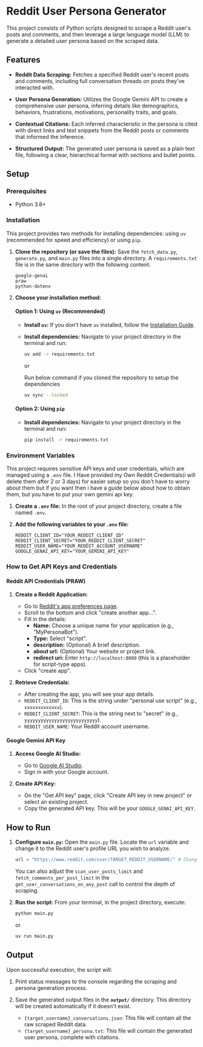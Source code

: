 # Reddit User Persona Generator

This project consists of Python scripts designed to scrape a Reddit user's posts and comments, and then leverage a large language model (LLM) to generate a detailed user persona based on the scraped data.

## Features

- **Reddit Data Scraping:** Fetches a specified Reddit user's recent posts and comments, including full conversation threads on posts they've interacted with.

- **User Persona Generation:** Utilizes the Google Gemini API to create a comprehensive user persona, inferring details like demographics, behaviors, frustrations, motivations, personality traits, and goals.

- **Contextual Citations:** Each inferred characteristic in the persona is cited with direct links and text snippets from the Reddit posts or comments that informed the inference.

- **Structured Output:** The generated user persona is saved as a plain text file, following a clear, hierarchical format with sections and bullet points.

## Setup

### Prerequisites

- Python 3.8+

### Installation

This project provides two methods for installing dependencies: using `uv` (recommended for speed and efficiency) or using `pip`.

1. **Clone the repository (or save the files):**
   Save the `fetch_data.py`, `generate.py`, and `main.py` files into a single directory. A `requirements.txt` file is in the same directory with the following content:

   ```
   google-genai
   praw
   python-dotenv
   ```

2. **Choose your installation method:**

   #### Option 1: Using `uv` (Recommended)

   - **Install `uv`:** If you don't have `uv` installed, follow the [Installation Guide](https://astral.sh/blog/uv-the-fast-python-package-installer).
   - **Install dependencies:** Navigate to your project directory in the terminal and run:

     ```bash
     uv add -r requirements.txt
     ```

     or 

     Run below command if you cloned the repository to setup the dependencies

     ```bash
     uv sync --locked
     ```

   #### Option 2: Using `pip`

   - **Install dependencies:** Navigate to your project directory in the terminal and run:

     ```bash
     pip install -r requirements.txt
     ```

### Environment Variables

This project requires sensitive API keys and user credentials, which are managed using a `.env` file. I Have provided my Own Reddit Credentials(i will delete them after 2 or 3 days) for easier setup so you don't have to worry about them but if you want then i have a guide below about how to obtain them, but you have to put your own gemini api key.

1. **Create a `.env` file:**
   In the root of your project directory, create a file named `.env`.

2. **Add the following variables to your `.env` file:**

   ```dotenv
   REDDIT_CLIENT_ID="YOUR_REDDIT_CLIENT_ID"
   REDDIT_CLIENT_SECRET="YOUR_REDDIT_CLIENT_SECRET"
   REDDIT_USER_NAME="YOUR_REDDIT_ACCOUNT_USERNAME"
   GOOGLE_GENAI_API_KEY="YOUR_GEMINI_API_KEY"
   ```

### How to Get API Keys and Credentials

#### Reddit API Credentials (PRAW)

1. **Create a Reddit Application:**

   - Go to [Reddit's app preferences page](https://www.reddit.com/prefs/apps).
   - Scroll to the bottom and click "create another app...".
   - Fill in the details:
     - **Name:** Choose a unique name for your application (e.g., "MyPersonaBot").
     - **Type:** Select "script".
     - **description:** (Optional) A brief description.
     - **about url:** (Optional) Your website or project link.
     - **redirect uri:** Enter `http://localhost:8080` (this is a placeholder for script-type apps).
   - Click "create app".

2. **Retrieve Credentials:**

   - After creating the app, you will see your app details.
   - `REDDIT_CLIENT_ID`: This is the string under "personal use script" (e.g., `xxxxxxxxxxxxx`).
   - `REDDIT_CLIENT_SECRET`: This is the string next to "secret" (e.g., `yyyyyyyyyyyyyyyyyyyyyyyyyyy`).
   - `REDDIT_USER_NAME`: Your Reddit account username.

#### Google Gemini API Key

1. **Access Google AI Studio:**

   - Go to [Google AI Studio](https://aistudio.google.com/app/apikey).
   - Sign in with your Google account.

2. **Create API Key:**

   - On the "Get API key" page, click "Create API key in new project" or select an existing project.
   - Copy the generated API key. This will be your `GOOGLE_GENAI_API_KEY`.

## How to Run

1. **Configure `main.py`:**
   Open the `main.py` file. Locate the `url` variable and change it to the Reddit user's profile URL you wish to analyze.

   ```python
   url = "https://www.reddit.com/user/TARGET_REDDIT_USERNAME/" # Change this
   ```

   You can also adjust the `scan_user_posts_limit` and `fetch_comments_per_post_limit` in the `get_user_conversations_on_any_post` call to control the depth of scraping.

2. **Run the script:**
   From your terminal, in the project directory, execute:

   ```bash
   python main.py
   ```

   or 

   ```bash
   uv run main.py
   ```

## Output

Upon successful execution, the script will:

1. Print status messages to the console regarding the scraping and persona generation process.

2. Save the generated output files in the **`output/`** directory. This directory will be created automatically if it doesn't exist.

   - `{target_username}_conversations.json`: This file will contain all the raw scraped Reddit data.
   - `{target_username}_persona.txt`: This file will contain the generated user persona, complete with citations.